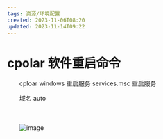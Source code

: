 ```yaml
---
tags: 资源/环境配置
created: 2023-11-06T08:20
updated: 2023-11-14T09:22
---
```

# cpolar 软件重启命令

　　cploar windows 重启服务 services.msc 重启服务

　　域名 auto

　　‍

　　![image](image-20230705213614-nirk6pw.png)​
